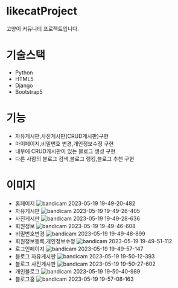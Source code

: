 # likecatProject
고양이 커뮤니티 프로젝트입니다.
# 기술스택
- Python
- HTML5
- Django
- Bootstrap5
# 기능
- 자유게시판,사진게시판(CRUD게시판)구현
- 마이페이지,비밀번호 변경,개인정보수정 구현
- 내부에 CRUD게시판이 있는 블로그 생성 구현
- 다른 사람의 블로그 검색,블로그 랭킹,블로그 추천 구현
# 이미지
- 홈페이지
![bandicam 2023-05-19 19-49-20-482](https://github.com/GongDaeTaewoo/likecatProject/assets/89184708/9f45fea7-fd28-45a8-9e0b-48c895efd5e9)
- 자유게시판
![bandicam 2023-05-19 19-49-26-405](https://github.com/GongDaeTaewoo/likecatProject/assets/89184708/f912d227-8840-417a-b27a-1ffb9da2a6a1)
- 사진게시판
![bandicam 2023-05-19 19-49-28-636](https://github.com/GongDaeTaewoo/likecatProject/assets/89184708/d9c5a35f-475e-4699-94d3-6c0ef326e02b)
- 회원정보
![bandicam 2023-05-19 19-49-46-608](https://github.com/GongDaeTaewoo/likecatProject/assets/89184708/17564292-5026-4925-b4a9-404951447d3f)
- 비밀번호변경
![bandicam 2023-05-19 19-49-48-899](https://github.com/GongDaeTaewoo/likecatProject/assets/89184708/109c498b-ceeb-4b3b-ab47-a09b8196470a)
- 회원정보등록,개인정보수정
![bandicam 2023-05-19 19-49-51-112](https://github.com/GongDaeTaewoo/likecatProject/assets/89184708/79df62a8-d6ef-44c7-b893-bf5ba3464172)
- 로그인페이지
![bandicam 2023-05-19 19-49-57-147](https://github.com/GongDaeTaewoo/likecatProject/assets/89184708/3c5e2e72-5294-48ba-ae23-b1a638f1208f)
- 블로그 자유게시판
![bandicam 2023-05-19 19-50-12-393](https://github.com/GongDaeTaewoo/likecatProject/assets/89184708/1594e9fa-a3f7-443c-a7af-8cbb18317a7b)
- 블로그 사진게시판
![bandicam 2023-05-19 19-50-27-602](https://github.com/GongDaeTaewoo/likecatProject/assets/89184708/7bf88846-89ea-492b-953c-3b4662d1dfae)
- 개인블로그
![bandicam 2023-05-19 19-50-40-989](https://github.com/GongDaeTaewoo/likecatProject/assets/89184708/054e1b1e-9a4c-4a61-84c8-a714d7b06e32)
- 블로그홈
![bandicam 2023-05-19 19-57-08-163](https://github.com/GongDaeTaewoo/likecatProject/assets/89184708/548b0f27-80ee-4390-991c-b5497eb0a689)



